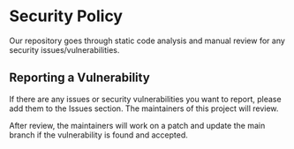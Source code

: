 # Security Policy

Our repository goes through static code analysis and manual review for any security issues/vulnerabilities. 

## Reporting a Vulnerability

If there are any issues or security vulnerabilities you want to report, please add them to the Issues section. The maintainers of this project will review.

After review, the maintainers will work on a patch and update the main branch if the vulnerability is found and accepted.
